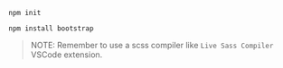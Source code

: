 ```
npm init
```

```
npm install bootstrap
```

>NOTE: Remember to use a scss compiler like `Live Sass Compiler` VSCode extension.